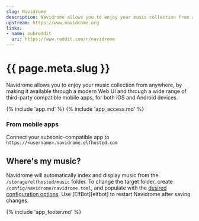 ```yaml
---
slug: Navidrome
description: Navidrome allows you to enjoy your music collection from anywhere, by making it available through a modern Web UI and through a wide range of third-party compatible mobile apps, for both iOS and Android devices
upstream: https://www.navidrome.org
links:
- name: subreddit
  uri: https://www.reddit.com/r/navidrome
---
```


# {{ page.meta.slug }}

Navidrome allows you to enjoy your music collection from anywhere, by making it available through a modern Web UI and through a wide range of third-party compatible mobile apps, for both iOS and Android devices.

{% include 'app.md' %}
{% include 'app_access.md' %}

### From mobile apps

Connect your subsonic-compatible app to `https://<username>.navidrome.elfhosted.com`

## Where's my music?

Navidrome will automatically index and display music from the `/storage/elfhosted/music` folder. To change the target folder, create `/config/navidrome/navidrome.toml`, and populate with the [desired configuration options](https://www.navidrome.org/docs/usage/configuration-options/#basic-configuration). Use [ElfBot][elfbot] to restart Navidrome after saving changes.

{% include 'app_footer.md' %}